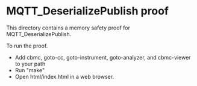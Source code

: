 MQTT_DeserializePublish proof
==============

This directory contains a memory safety proof for MQTT_DeserializePublish.

To run the proof.
* Add cbmc, goto-cc, goto-instrument, goto-analyzer, and cbmc-viewer
  to your path
* Run "make"
* Open html/index.html in a web browser.